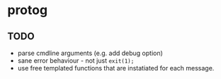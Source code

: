 # protog

## TODO

* parse cmdline arguments (e.g. add debug option)
* sane error behaviour - not just `exit(1);`
* use free templated functions that are instatiated for each message.
